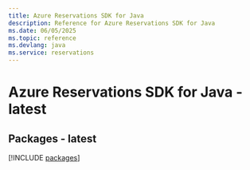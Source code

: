 ```yaml
---
title: Azure Reservations SDK for Java
description: Reference for Azure Reservations SDK for Java
ms.date: 06/05/2025
ms.topic: reference
ms.devlang: java
ms.service: reservations
---
```

# Azure Reservations SDK for Java - latest
## Packages - latest
[!INCLUDE [packages](reservations-index.md)]